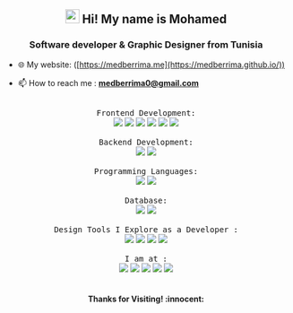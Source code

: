 <h2 align="center"><img src="https://media.giphy.com/media/hvRJCLFzcasrR4ia7z/giphy.gif" width="25px"> Hi! My name is Mohamed</h2>
<h3 align="center">Software developer & Graphic Designer from Tunisia</h3>

- 🌐 My website: ([https://medberrima.me](https://medberrima.github.io/))

- 📫 How to reach me : **medberrima0@gmail.com**

<p align="center">

   <br>
   <samp>Frontend Development:</samp><br>
   <img src="https://img.shields.io/badge/React Js-61DAFB?style=for-the-badge&logo=react&logoColor=black"/>
   <img src="https://img.shields.io/badge/React Native-61DAFB?style=for-the-badge&logo=react&logoColor=black"/>
   <img src="https://img.shields.io/badge/redux-7A41BA?style=for-the-badge&logo=redux&logoColor=white"/>
   <img src="https://img.shields.io/badge/Bootstrap-563D7C?style=for-the-badge&logo=bootstrap&logoColor=white"/>
   <img src="https://img.shields.io/badge/CSS3-1572B6?style=for-the-badge&logo=css3&logoColor=white"/> 
   <img src="https://img.shields.io/badge/HTML5-E34F26?style=for-the-badge&logo=html5&logoColor=white"/> 
   
   <br>
   <br>
   <samp>Backend Development:</samp><br>
   <img src="https://img.shields.io/badge/nest%20JS-D5214A?style=for-the-badge&logo=nestjs&logoColor=white"/>
   <img src="https://img.shields.io/badge/Express%20JS-E7D41C?style=for-the-badge&logo=express&logoColor=black"/>
   
   <br>
   <br>
   <samp>Programming Languages:</samp><br>
   <img src="https://img.shields.io/badge/JavaScript-F7DF1E?style=for-the-badge&logo=javascript&logoColor=black"/> 
   <img src="https://img.shields.io/badge/TypeScript-2F74C0?style=for-the-badge&logo=TypeScript&logoColor=white"/> 
   
   <br>
   <br>
   <samp>Database:</samp><br>
   <img src="https://img.shields.io/badge/Mongo-green?style=for-the-badge&logo=mongodb&logoColor=black"/>
   <img src="https://img.shields.io/badge/MySQL-orange?style=for-the-badge&logo=mysql&logoColor=black"/>

  <!-- <br>
  <samp>Tools : </samp><br>
  <img src="https://img.shields.io/badge/azure%20devops-0078D4?style=for-the-badge&logo=azuredevops&logoColor=white"/>
  <img src="https://img.shields.io/badge/git/github-E34F26?style=for-the-badge&logo=github&logoColor=white"/>
  <img src="https://img.shields.io/badge/Postman-orange?style=for-the-badge&logo=postman&logoColor=white"/>
  <img src="https://img.shields.io/badge/uml-black?style=for-the-badge&logo=UML&logoColor=red"/>
  <img src="https://img.shields.io/badge/Vs_code-0078D4?style=for-the-badge&logo=visual%20studio%20code&logoColor=white"/> -->

  <br>
  <br>
  <samp>Design Tools I Explore as a Developer : </samp><br>
  <img src="https://img.shields.io/badge/Adobe%20Photoshop-31A8FF?style=for-the-badge&logo=Adobe%20Photoshop&logoColor=black"/>
  <img src="https://img.shields.io/badge/Adobe%20Illustrator-FF9A00?style=for-the-badge&logo=adobe%20illustrator&logoColor=black"/>
  <img src="https://img.shields.io/badge/Adobe%20XD-FF61F6?style=for-the-badge&logo=Adobe%20XD&logoColor=black"/>
  <img src="https://img.shields.io/badge/Miro-yellow?style=for-the-badge&logo=Miro&logoColor=white"/>

  <br>
  <br>
  <samp>I am at :</samp><br>
  <a href="https://medberrima.github.io/" target="_blank"><img src="https://img.shields.io/badge/website%20-%2314354C.svg?&style=for-the-badge&logo=website&logoColor=white"/></a>
  <a href="https://www.instagram.com/medberrimaa/" target="_blank"><img src="https://img.shields.io/badge/Instagram-E4405F?style=for-the-badge&logo=instagram&logoColor=white"/></a>
  <a href="https://www.linkedin.com/in/medberrima/" target="_blank"><img src="https://img.shields.io/badge/LinkedIn-0077B5?style=for-the-badge&logo=linkedin&logoColor=white"/></a>
  <a href="https://www.behance.net/medberrima" target="_blank"><img src="https://img.shields.io/badge/-Behance-blue?style=for-the-badge&logo=behance&logoColor=white"/></a>
  <a href="https://www.github.com/medberrima" target="_blank"><img src="https://img.shields.io/badge/GitHub-100000?style=for-the-badge&logo=github&logoColor=white"/></a>
  <br />
  <br />

<h4 align="center"> Thanks for Visiting! :innocent:</h4>



</p>
